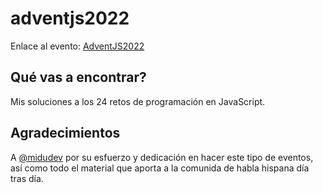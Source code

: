 # adventjs2022

Enlace al evento: [AdventJS2022](https://adventjs.dev/es)

## Qué vas a encontrar?

Mis soluciones a los 24 retos de programación en JavaScript.

## Agradecimientos

A [@midudev](https://github.com/midudev) por su esfuerzo y dedicación en hacer este tipo de eventos, así como todo el material que aporta a la comunida de habla hispana día tras día.